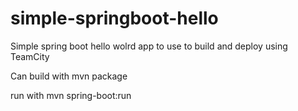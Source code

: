 # simple-springboot-hello

Simple spring boot hello wolrd app to use to build and deploy using TeamCity

Can build with mvn package

run with mvn spring-boot:run


